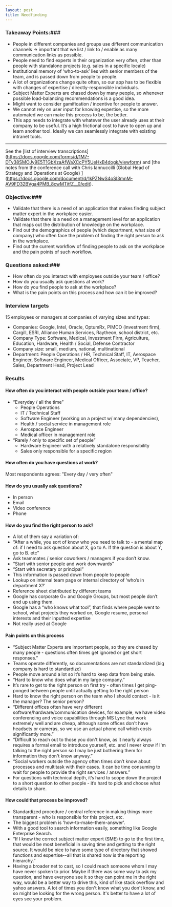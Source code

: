 ```yaml
---
layout: post
title: Needfinding
---
```


### Takeaway Points:###

* People in different companies and groups use different communication channels →  important that we list / link to / enable as many communication links as possible.
* People need to find experts in their organization very often, other than people with standalone projects (e.g. sales in a specific locale)
* Institutional memory of ‘who-to-ask’ lies with senior members of the team, and is passed down from people to people.
* A lot of organizations change quite often, so our app has to be flexible with changes of expertise / directly-responsible individuals.
* Subject Matter Experts are chased down by many people, so whenever possible load-balancing recommendations is a good idea.
* Might want to consider gamification / incentive for people to answer.
* We cannot rely on user input for knowing expertise, so the more automated we can make this process to be, the better.
* This app needs to integrate with whatever the user already uses at their company to be useful. It’s a high frictional cost to have to open up and learn another tool. Ideally we can seamlessly integrate with existing intranet tools.

-------------------------

See the [list of interview transcriptions] (https://docs.google.com/forms/d/1M7-DTy38SMOJy9E5T1GbXzaAfWaXCcPY5UeHxB4dogk/viewform) and [the notes from the conference call with Chris Iannuccilli (Global Head of Strategy and Operations at Google) ] (https://docs.google.com/document/d/1kPZNwS4oSI3mnM-AV9FD32BVga4PMB_8cwMTitfZ__0/edit).


### Objective:###

* Validate that there is a need of an application that makes finding subject matter expert in the workplace easier.
* Validate that there is a need on a management level for an application that maps out the distribution of knowledge on the workplace.
* Find out the demographics of people (which department, what size of company) who often face the problem of finding the right person to ask in the workplace.
* Find out the current workflow of finding people to ask on the workplace and the pain points of such workflow.

### Questions asked:###

* How often do you interact with employees outside your team / office?
* How do you usually ask questions at work?
* How do you find people to ask at the workplace?
* What is the pain points on this process and how can it be improved?
 
### Interview targets ###

15 employees or managers at companies of varying sizes and types:

* Companies: Google, Intel, Oracle, OptumRx, PIMCO (investment firm), Cargill, ESRI, Alliance Human Services, Raytheon, school district, etc.
* Company Type: Software, Medical, Investment Firm, Agriculture, Education, Hardware, Health / Social, Defense Contractor
* Company size: small, medium, national, multinational
* Department: People Operations / HR, Technical Staff, IT, Aerospace Engineer, Software Engineer, Medical Officer, Associate, VP, Teacher, Sales, Department Head, Project Lead

### Results ###

#### How often do you interact with people outside your team / office? ####

* “Everyday / all the time”
    * People Operations
    * IT / Technical Staff
    * Software Engineer (working on a project w/ many dependencies), 
    * Health / social service in management role
    * Aerospace Engineer
    * Medical officer in management role
* “Rarely / only to specific set of people”
    * Hardware Engineer with a relatively standalone responsibility
    * Sales only responsible for a specific region

#### How often do you have questions at work? ####
Most respondents agrees: "Every day / very often"

#### How do you usually ask questions? ####

* In person
* Email
* Video conference
* Phone

#### How do you find the right person to ask? ####

* A lot of them say a variation of:
* “After a while, you sort of know who you need to talk to - a mental map of: if I need to ask question about X, go to A. If the question is about Y, go to B. etc”
* Ask teammates / senior coworkers / managers if you don’t know.
* “Start with senior people and work downwards”
* “Start with secretary or principal”
* This information is passed down from people to people
* Lookup on internal team page or internal directory of ‘who’s in department X?’
* Reference sheet distributed by different teams
* Google has corporate G+ and Google Groups, but most people don’t end up using them.
* Google has a “who knows what tool”, that finds where people went to school, what projects they worked on, Google resume, personal interests and their inputted expertise
* Not really used at Google

#### Pain points on this process ####

* “Subject Matter Experts are important people, so they are chased by many people - questions often times get ignored or get short responses.”
* Teams operate differently, so documentations are not standardized (big company is hard to standardize)
* People move around a lot so it’s hard to keep data from being stale.
* “Hard to know who does what in my large company.”
* It’s rare to get to the right person on first try - often times I get ping-ponged between people until actually getting to the right person
* Hard to know the right person on the team who I should contact - is it the manager? The senior person?
* “Different offices often have very different software/hardware/communication devices, for example, we have video conferencing and voice capabilities through MS Lync that work extremely well and are cheap, although some offices don't have headsets or cameras, so we use an actual phone call which costs significantly more.”
* “Difficult to reach out to those you don't know, as it nearly always requires a formal email to introduce yourself, etc. and I never know if I'm talking to the right person so I may be just bothering them for information they don't know anyway.”
* “Social workers outside the agency often times don’t know about processes and multitask with their cases. It can be time consuming to wait for people to provide the right services / answers.”
* For questions with technical depth, it’s hard to scope down the project to a short question to other people - it’s hard to pick and choose what details to share.

#### How could that process be improved? ####

* Standardized procedure / central reference in making things more transparent - who is responsible for this project, etc.
* The biggest problem is 'how-to-make-them-answer'.
* With a good tool to search information easily, something like Google Enterprise Search. 
* “If I knew the correct subject matter expert (SME) to go to the first time, that would be most beneficial in saving time and getting to the right source. It would be nice to have some type of directory that showed functions and expertise--all that is shared now is the reporting hierarchy.”
* Having a broader net to cast, so I could reach someone whom I may have never spoken to prior. Maybe if there was some way to ask my question, and have everyone see it so they can point me in the right way, would be a better way to drive this, kind of like stack overflow and yahoo answers. A lot of times you don't know what you don't know, and so might be looking for the wrong person. It's better to have a lot of eyes see your problem.
